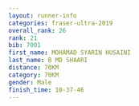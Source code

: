 ```yaml
---
layout: runner-info 
categories: fraser-ultra-2019 
overall_rank: 26
rank: 21
bib: 7001
first_name: MOHAMAD SYARIN HUSAINI
last_name: B MD SHAARI
distance: 70KM
category: 70KM
gender: Male
finish_time: 10-37-46
---
```

